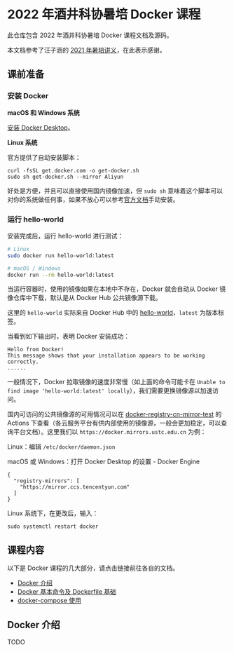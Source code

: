 # 2022 年酒井科协暑培 Docker 课程

此仓库包含 2022 年酒井科协暑培 Docker 课程文档及源码。

本文档参考了汪子涵的 [2021 年暑培讲义](https://www.xuetangx.com/learn/THUSAST08091234567890/THUSAST08091234567890/8571842/video/13167567)，在此表示感谢。

## 课前准备

### 安装 Docker

**macOS 和 Windows 系统**

[安装 Docker Desktop](https://www.docker.com/products/docker-desktop/)。

**Linux 系统**

官方提供了自动安装脚本：

```
curl -fsSL get.docker.com -o get-docker.sh
sudo sh get-docker.sh --mirror Aliyun
```

好处是方便，并且可以直接使用国内镜像加速，但 `sudo sh` 意味着这个脚本可以对你的系统做任何事，如果不放心可以参考[官方文档](https://docs.docker.com/engine/install/ubuntu/)手动安装。

### 运行 hello-world

安装完成后，运行 hello-world 进行测试：

```bash
# Linux
sudo docker run hello-world:latest

# macOS / Windows
docker run --rm hello-world:latest
```

当运行容器时，使用的镜像如果在本地中不存在，Docker 就会自动从 Docker 镜像仓库中下载，默认是从 Docker Hub 公共镜像源下载。

这里的 `hello-world` 实际来自 Docker Hub 中的 [hello-world](https://hub.docker.com/_/hello-world)，`latest` 为版本标签。

当看到如下输出时，表明 Docker 安装成功：

```
Hello from Docker!
This message shows that your installation appears to be working correctly.
......
```

一般情况下，Docker 拉取镜像的速度非常慢（如上面的命令可能卡在 `Unable to find image 'hello-world:latest' locally`），我们需要更换镜像源以加速访问。

国内可访问的公共镜像源的可用情况可以在 [docker-registry-cn-mirror-test](https://github.com/docker-practice/docker-registry-cn-mirror-test)
的 Actions 下查看（各云服务平台有供内部使用的镜像源，一般会更加稳定，可以查询平台文档）。这里我们以 `https://docker.mirrors.ustc.edu.cn` 为例：

Linux：编辑 `/etc/docker/daemon.json`

macOS 或 Windows：打开 Docker Desktop 的设置 - Docker Engine

```
{
  "registry-mirrors": [
    "https://mirror.ccs.tencentyun.com"
  ]
} 
```

Linux 系统下，在更改后，输入：

```
sudo systemctl restart docker
```

## 课程内容

以下是 Docker 课程的几大部分，请点击链接前往各自的文档。

- [Docker 介绍](#docker-介绍)
- [Docker 基本命令及 Dockerfile 基础](./docker)
- [docker-compose 使用](./docker-compose)

## Docker 介绍

TODO
